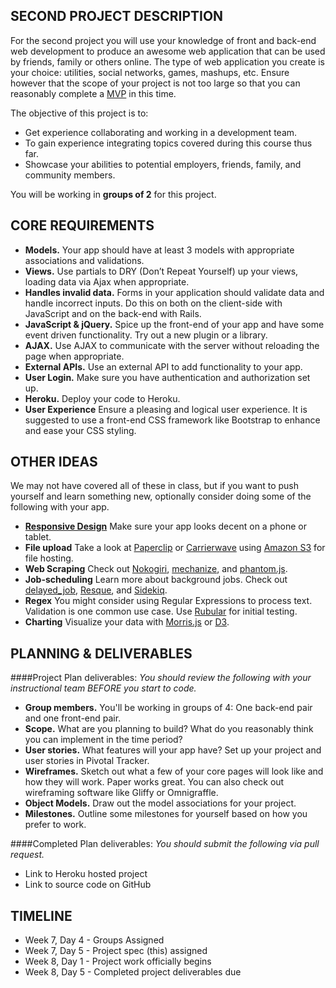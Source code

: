 ## SECOND PROJECT DESCRIPTION
For the second project you will use your knowledge of front and back-end web development to produce an awesome web application that can be used by friends, family or others online. The type of web application you create is your choice: utilities, social networks, games, mashups, etc. Ensure however that the scope of your project is not too large so that you can reasonably complete a [MVP](http://en.wikipedia.org/wiki/Minimum_viable_product) in this time. 

The objective of this project is to:

* Get experience collaborating and working in a development team.
* To gain experience integrating topics covered during this course thus far.
* Showcase your abilities to potential employers, friends, family, and community members.

You will be working in **groups of 2** for this project.

## CORE REQUIREMENTS
* **Models.** Your app should have at least 3 models with appropriate associations and validations.
* **Views.** Use partials to DRY (Don’t Repeat Yourself) up your views, loading data via Ajax when appropriate.
* **Handles invalid data.** Forms in your application should validate data and handle incorrect inputs. Do this on both on the client-side with JavaScript and on the back-end with Rails.
* **JavaScript & jQuery.** Spice up the front-end of your app and have some event driven functionality. Try out a new plugin or a library.
* **AJAX.** Use AJAX to communicate with the server without reloading the page when appropriate.
* **External APIs.** Use an external API to add functionality to your app.
* **User Login.** Make sure you have authentication and authorization set up.
* **Heroku.** Deploy your code to Heroku.
* **User Experience** Ensure a pleasing and logical user experience. It is suggested to use a front-end CSS framework like Bootstrap to enhance and ease your CSS styling. 

## OTHER IDEAS
We may not have covered all of these in class, but if you want to push yourself and learn something new, optionally consider doing some of the following with your app.

* **[Responsive Design](http://en.wikipedia.org/wiki/Responsive_web_design)** Make sure your app looks decent on a phone or tablet.
* **File upload** Take a look at [Paperclip](https://github.com/thoughtbot/paperclip) or [Carrierwave](https://github.com/carrierwaveuploader/carrierwave) using [Amazon S3](http://aws.amazon.com/s3/) for file hosting.
* **Web Scraping** Check out [Nokogiri](http://nokogiri.org/), [mechanize](https://github.com/sparklemotion/mechanize), and [phantom.js](http://phantomjs.org/).
* **Job-scheduling** Learn more about background jobs. Check out [delayed_job](https://github.com/collectiveidea/delayed_job), [Resque](https://github.com/resque/resque), and [Sidekiq](http://sidekiq.org/).
* **Regex** You might consider using Regular Expressions to process text. Validation is one common use case. Use [Rubular](http://rubular.com/) for initial testing.
* **Charting** Visualize your data with [Morris.js](http://www.oesmith.co.uk/morris.js/) or [D3](http://d3js.org/).

## PLANNING & DELIVERABLES


####Project Plan deliverables:
*You should review the following with your instructional team BEFORE you start to code.*
* **Group members.** You'll be working in groups of 4: One back-end pair and one front-end pair.
* **Scope.** What are you planning to build? What do you reasonably think you can implement in the time period?
* **User stories.** What features will your app have? Set up your project and user stories in Pivotal Tracker.
* **Wireframes.** Sketch out what a few of your core pages will look like and how they will work. Paper works great. You can also check out wireframing software like Gliffy or Omnigraffle.
* **Object Models.** Draw out the model associations for your project.
* **Milestones.** Outline some milestones for yourself based on how you prefer to work.


####Completed Plan deliverables:
*You should submit the following via pull request.*
* Link to Heroku hosted project
* Link to source code on GitHub


## TIMELINE

* Week 7, Day 4 - Groups Assigned
* Week 7, Day 5 - Project spec (this) assigned 
* Week 8, Day 1 - Project work officially begins
* Week 8, Day 5 - Completed project deliverables due
